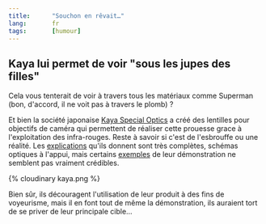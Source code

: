 ```yaml
--- 
title:      "Souchon en rêvait…" 
lang:       fr 
tags:       [humour]
---
```


## Kaya lui permet de voir "sous les jupes des filles"

Cela vous tenterait de voir à travers tous les matériaux comme Superman (bon, d'accord, il ne voit pas à travers le plomb) ?

Et bien la société japonaise [Kaya Special Optics](http://www.kaya-optics.com/) a créé des lentilles pour objectifs de caméra qui permettent de réaliser cette prouesse grace à l'exploitation des infra-rouges. Reste à savoir si c'est de l'esbrouffe ou une réalité. Les [explications](http://www.kaya-optics.com/products/how_it_works.htm) qu'ils donnent sont très complètes, schémas optiques à l'appui, mais certains [exemples](http://www.kaya-optics.com/products/applications.htm) de leur démonstration ne semblent pas vraiment crédibles.

{% cloudinary kaya.png %}

Bien sûr, ils découragent l'utilisation de leur produit à des fins de voyeurisme, mais il en font tout de même la démonstration, ils auraient tort de se priver de leur principale cible…

